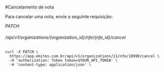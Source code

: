 #Cancelamento de nota

Para cancelar uma nota, envie a seguinte requisição:  

<div class="api-endpoint">
    <div class="endpoint-data">
        <i class="label label-get">PATCH </i>
        <h6>/api/v1/organizations/{organization_id}/nfe/{nfe_id}/cancel </h6>
    </div>
</div>  

  ```shell
curl -X PATCH \
    https://app.emites.com.br/api/v1/organizations/11/nfe/10990/cancel \
    -H 'authorization: Token token=$YOUR_API_TOKEN' \
    -H 'content-type: application/json' \
  ```